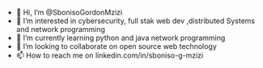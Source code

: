 - 👋 Hi, I’m @SbonisoGordonMzizi
- 👀 I’m interested in cybersecurity, full stak web dev ,distributed Systems and network programming
- 🌱 I’m currently learning python and java network programming
- 💞️ I’m looking to collaborate on open source web technology
- 📫 How to reach me on linkedin.com/in/sboniso-g-mzizi

<!---
SbonisoGordonMzizi/SbonisoGordonMzizi is a ✨ special ✨ repository because its `README.md` (this file) appears on your GitHub profile.
You can click the Preview link to take a look at your changes.
--->
